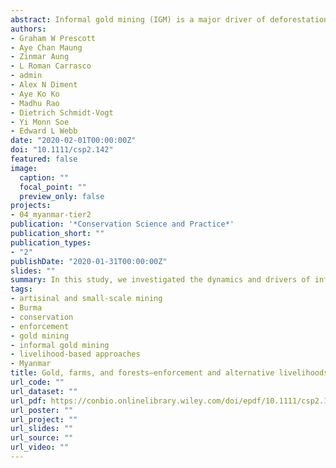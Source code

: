 ```yaml
---
abstract: Informal gold mining (IGM) is a major driver of deforestation and source of global mercury emissions. Policy makers may seek to control the spread of IGM by enforcing rules and/or providing alternative livelihoods. We investigated the dynamics and drivers of IGM in northern Myanmar to shed light on the conditions needed for alternative livelihood and enforcement interventions to succeed. We surveyed 226 respondents who practiced mining and/or farming. We found that mining and agriculture provided complementary livelihoods for many respondents as they met different livelihood needs, and that many of the miners were economic migrants. Livelihood-based interventions based on agriculture/plantations—as currently planned by the regional government—are thus unlikely to provide true substitutes. The willingness of migrant miners to move under different economic circumstances suggests that livelihood-based interventions are unlikely to scale well—mining may simply be displaced to other regions, or new migrants might replace old migrants. We estimated that current enforcement efforts were insufficient and that a much higher level of enforcement—either constant presence of enforcement officials at each informal mining site, or confiscating equipment every month—would be required to make informal mining unprofitable. Enforcement effectiveness was further undermined by corruption in the guise of informal payments to local authorities. Our study is the first to estimate costs that enforcement imposes and the level of enforcement required to deter informal gold mining, and adds to the growing body of evidence that enforcement and alternative livelihood approaches alone are unlikely to deter informal gold mining.
authors:
- Graham W Prescott
- Aye Chan Maung
- Zinmar Aung
- L Roman Carrasco
- admin
- Alex N Diment
- Aye Ko Ko
- Madhu Rao
- Dietrich Schmidt-Vogt
- Yi Monn Soe
- Edward L Webb
date: "2020-02-01T00:00:00Z"
doi: "10.1111/csp2.142"
featured: false
image:
  caption: ""
  focal_point: ""
  preview_only: false
projects:
- 04_myanmar-tier2
publication: '*Conservation Science and Practice*'
publication_short: ""
publication_types:
- "2"
publishDate: "2020-01-31T00:00:00Z"
slides: ""
summary: In this study, we investigated the dynamics and drivers of informal gold mining in Sagaing Region, northern Myanmar to shed light on the conditions needed for alternative livelihood and enforcement interventions to succeed. 
tags:
- artisinal and small-scale mining
- Burma
- conservation
- enforcement
- gold mining
- informal gold mining
- livelihood-based approaches
- Myanmar
title: Gold, farms, and forests—enforcement and alternative livelihoods are unlikely to disincentivize informal gold mining
url_code: ""
url_dataset: ""
url_pdf: https://conbio.onlinelibrary.wiley.com/doi/epdf/10.1111/csp2.142
url_poster: ""
url_project: ""
url_slides: ""
url_source: ""
url_video: ""
---
```

